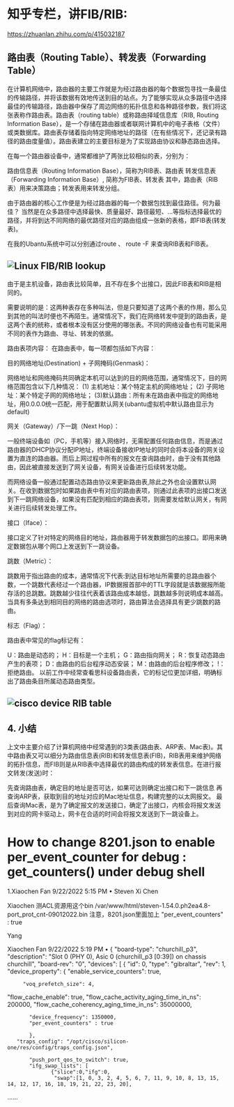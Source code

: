
# 知乎专栏，讲FIB/RIB:
https://zhuanlan.zhihu.com/p/415032187
## 路由表（Routing Table）、转发表（Forwarding Table）
在计算机网络中，路由器的主要工作就是为经过路由器的每个数据包寻找一条最佳的传输路径，并将该数据有效地传送到目的站点。为了能够实现从众多路径中选择最佳的传输路径，路由器中保存了周边网络的拓扑信息和各种路径参数，我们将这张表称作路由表。路由表（routing table）或称路由择域信息库（RIB, Routing Information Base），是一个存储在路由器或者联网计算机中的电子表格（文件）或类数据库。路由表存储着指向特定网络地址的路径（在有些情况下，还记录有路径的路由度量值）。路由表建立的主要目标是为了实现路由协议和静态路由选择。

在每一个路由器设备中，通常都维护了两张比较相似的表，分别为：

路由信息表（Routing Information Base），简称为RIB表、路由表
转发信息表（Forwarding Information Base）, 简称为FIB表、转发表
其中，路由表（RIB表）用来决策路由；转发表用来转发分组。

由于路由器的核心工作便是为经过路由器的每一个数据包找到最佳路径。何为最佳？ 当然是在众多路径中选择最快、质量最好、路径最短、…等指标选择最优的路径，并将到达不同网络的最优路径对应的路由组成一张新的表格，即FIB表(转发表)。

在我的Ubantu系统中可以分别通过route 、 route -F 来查询RIB表和FIB表。
## ![Linux FIB/RIB lookup](https://pic2.zhimg.com/80/v2-27677ba87283f92ed65a5f6e8003ea2d_1440w.jpg)

由于是主机设备，路由表比较简单，且不存在多个出接口，因此FIB表和RIB是相同的。

需要说明的是：这两种表存在多种叫法，但是只要知道了这两个表的作用，那么见到其他的叫法时便也不再陌生。通常情况下，我们在网络转发中提到的路由表，是这两个表的统称，或者根本没有区分使用的哪张表。不同的网络设备也有可能采用不同的表作为路由、寻址、转发的依据。

路由表项内容：
在路由表中，每一项都包括如下内容：

目的网络地址(Destination) + 子网掩码(Genmask)：

网络地址和网络掩码共同确定本机可以达到的目的网络范围，通常情况下，目的网络范围包含以下几种情况： (1) 主机地址：某个特定主机的网络地址； (2) 子网地址：某个特定子网的网络地址； (3)默认路由：所有未在路由表中指定的网络地址，用0.0.0.0统一匹配，用于配置默认网关(ubantu虚拟机中默认路由显示为default)

网关（Gateway）/下一跳（Next Hop）：

一般终端设备如（PC，手机等）接入网络时，无需配置任何路由信息，而是通过路由器的DHCP协议分配IP地址，终端设备接收IP地址的同时会将本设备的网关设置为直连的路由器。而后上网过程中所有的报文在查询路由时，由于没有其他路由，因此被直接发送到了网关设备，有网关设备进行后续转发功能。

而网络设备一般通过配置动态路由协议来更新路由表,除此之外也会设置默认网关。在收到数据包时如果路由表中有对应的路由表项，则通过此表项的出接口发送到下一跳网络设备，如果没有匹配到相应的路由表项，则需要发给默认网关，有网关进行后续转发处理工作。

接口（Iface）：

接口定义了针对特定的网络目的地址，路由器用于转发数据包的出接口。即用来确定数据包从哪个网口上发送到下一跳设备。

跳数（Metric）：

跳数用于指出路由的成本，通常情况下代表:到达目标地址所需要的总路由器个数，一个跳数代表经过一个路由器，IP数据报首部中的TTL字段就是该数据报所能存活的总跳数。跳数越少往往代表着该路由成本越低，跳数越多则说明成本越高。当具有多条达到相同目的网络的路由选项时，路由算法会选择具有更少跳数的路由。

标志（Flag）：

路由表中常见的flag标记有：

U：路由是动态的；
H：目标是一个主机；
G：路由指向网关；
R：恢复动态路由产生的表项；
D：由路由的后台程序动态安装；
M：由路由的后台程序修改；
!： 拒绝路由。
以前工作中经常查看思科设备路由表，它的标记位更加详细，明确标出了路由条目所属动态路由类型。

## ![cisco device RIB table](https://pic4.zhimg.com/80/v2-570cac36badef4e842d06509d0ae2ccf_1440w.jpg)

## 4. 小结
上文中主要介绍了计算机网络中经常遇到的3类表(路由表、ARP表、Mac表)。其中路由表又可以细分为路由信息表(RIB)和转发信息表(FIB)，RIB表用来维护网络的拓扑信息，而FIB则是从RIB表中选择最优的路由构成的转发表信息。在进行报文转发(发送)时：

先查询路由表，确定目的地址是否可达，如果可达则确定出接口和下一跳信息
再查询ARP表，获取到目的地址对应的Mac地址信息，构建完整的以太网报文。
最后查询Mac表，是为了确定报文的发送接口，确定了出接口，内核会将报文发送到对应的网卡驱动上，网卡在合适的时间会将报文发送到下一跳设备上。


# How to change 8201.json to enable per_event_counter for debug : get_counters() under debug shell
1.Xiaochen Fan 9/22/2022 5:15 PM • 
Steven Xi Chen

Xiaochen 测ACL资源用这个bin
/var/www/html/steven-1.54.0.ph2ea4.8-port_prot_cnt-09012022.bin
注意，8201.json里面加上
"per_event_counters" : true

Yang


Xiaochen Fan 9/22/2022 5:19 PM • 
{
    "board-type": "churchill_p3",
    "description": "Slot 0 (PHY 0), Asic 0 (churchill_p3 [0:39]) on chassis churchill",
    "board-rev": "0",
    "devices": [
         {
           "id": 0,
           "type": "gibraltar",
           "rev": 1,
	   "device_property": {
		   "enable_service_counters": true,


         "voq_prefetch_size": 4,
"flow_cache_enable": true,
"flow_cache_activity_aging_time_in_ns": 200000,
"flow_cache_coherency_aging_time_in_ns": 35000000,

		   "device_frequency": 1350000,
		   "per_event_counters" : true

           },
	   "traps_config": "/opt/cisco/silicon-one/res/config/traps_config.json",

           "push_port_qos_to_switch": true,
           "ifg_swap_lists": [
                  {"slice":0,"ifg":0,
                   "swap":[1, 0, 3, 2, 4, 5, 6, 7, 11, 9, 10, 8, 13, 15, 14, 12, 17, 16, 18, 19, 21, 22, 23, 20],
……
